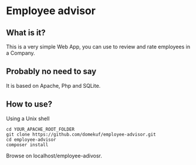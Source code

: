 Employee advisor
================

What is it?
-----------
This is a very simple Web App, you can use to review and rate employees in a Company.

Probably no need to say
-----------------------
It is based on Apache, Php and SQLite.

How to use?
-----------
Using a Unix shell
```
cd YOUR_APACHE_ROOT_FOLDER
git clone https://github.com/domekuf/employee-advisor.git
cd employee-advisor
composer install
```
Browse on localhost/employee-adivosr.
